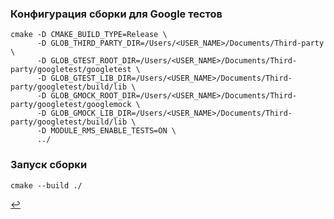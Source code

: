 ### Конфигурация сборки для Google тестов

```console
cmake -D CMAKE_BUILD_TYPE=Release \
      -D GLOB_THIRD_PARTY_DIR=/Users/<USER_NAME>/Documents/Third-party \
      -D GLOB_GTEST_ROOT_DIR=/Users/<USER_NAME>/Documents/Third-party/googletest/googletest \
      -D GLOB_GTEST_LIB_DIR=/Users/<USER_NAME>/Documents/Third-party/googletest/build/lib \
      -D GLOB_GMOCK_ROOT_DIR=/Users/<USER_NAME>/Documents/Third-party/googletest/googlemock \
      -D GLOB_GMOCK_LIB_DIR=/Users/<USER_NAME>/Documents/Third-party/googletest/build/lib \
      -D MODULE_RMS_ENABLE_TESTS=ON \
      ../
```

### Запуск сборки

```console
cmake --build ./
```

[↩️](../README.md)
